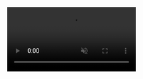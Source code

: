 <div align="center">
    <video loop autoplay muted>
        <source src="./assets/solar.mp4" type="video/mp4">
    </video>
</div>
